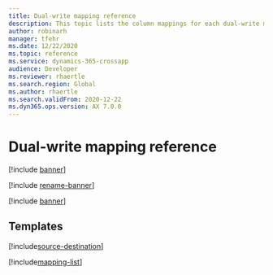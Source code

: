 ```yaml
---
title: Dual-write mapping reference
description: This topic lists the column mappings for each dual-write mapping.
author: robinarh
manager: tfehr
ms.date: 12/22/2020
ms.topic: reference
ms.service: dynamics-365-crossapp
audience: Developer
ms.reviewer: rhaertle
ms.search.region: Global
ms.author: rhaertle
ms.search.validFrom: 2020-12-22
ms.dyn365.ops.version: AX 7.0.0
---
```


# Dual-write mapping reference

[!include [banner](../../includes/banner.md)]

[!include [rename-banner](~/includes/cc-data-platform-banner.md)]

[!include [banner](../../includes/dual-write-symbols.md)]

## Templates

[!include[source-destination](includes/source-destination.md)]

[!include[mapping-list](includes/mapping-tables.md)]